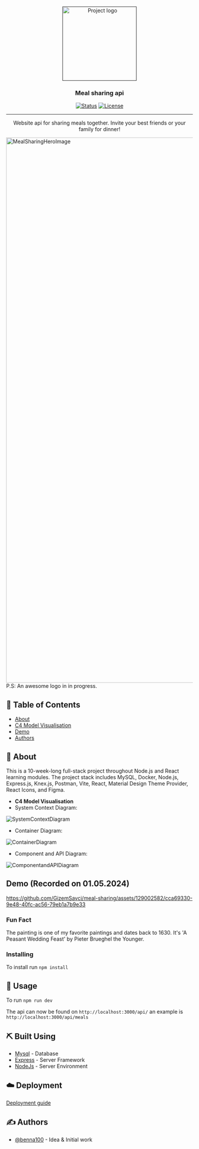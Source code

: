 <p align="center">
  <a href="" rel="noopener">
 <img width=200px height=200px src="https://www.hackyourfuture.dk/static/logo-dark.svg" alt="Project logo"></a>
</p>

<h3 align="center">Meal sharing api</h3>

<div align="center">

[![Status](https://img.shields.io/badge/status-active-success.svg)]()
[![License](https://img.shields.io/badge/license-MIT-blue.svg)](/LICENSE)

</div>

---

<p align="center"> Website api for sharing meals together. Invite your best friends or your family for dinner!
    <br> 
</p>
<img width="1470" alt="MealSharingHeroImage" src="https://github.com/GizemSavci/meal-sharing/assets/129002582/7dacd07f-66ab-4cd1-922b-31b651afce88">
P.S: An awesome logo in in progress.


## 📝 Table of Contents

- [About](#about)
- [C4 Model Visualisation](#c4_model_visualisation)
- [Demo](#demo)
- [Authors](#authors)

## 🧐 About <a name = "about"></a>

This is a 10-week-long full-stack project throughout Node.js and React learning modules. The project stack includes MySQL, Docker, Node.js, Express.js, Knex.js, Postman, Vite, React, Material Design Theme Provider, React Icons, and Figma.


- **C4 Model Visualisation** <a name="c4_model_visualisation"></a>
- System Context Diagram:

![SystemContextDiagram](https://github.com/GizemSavci/meal-sharing/assets/129002582/358cc3f5-b30c-469f-bf0c-ec329579ba45)

- Container Diagram:

![ContainerDiagram](https://github.com/GizemSavci/meal-sharing/assets/129002582/797f59f4-002b-4c63-a1e2-d566a17c4c09)


- Component and API Diagram:

![ComponentandAPIDiagram](https://github.com/GizemSavci/meal-sharing/assets/129002582/cbbda0b7-7678-4f91-97ac-00f827a61454)



## Demo (Recorded on 01.05.2024) <a name = "demo"></a>


https://github.com/GizemSavci/meal-sharing/assets/129002582/cca69330-9e48-40fc-ac56-79eb1a7b9e33




### Fun Fact
The painting is one of my favorite paintings and dates back to 1630. It's 'A Peasant Wedding Feast' by Pieter Brueghel the Younger.


### Installing

To install run `npm install`

## 🎈 Usage <a name="usage"></a>

To run `npm run dev`

The api can now be found on `http://localhost:3000/api/` an example is `http://localhost:3000/api/meals`

## ⛏️ Built Using <a name = "built_using"></a>

- [Mysql](https://www.npmjs.com/package/mysql) - Database
- [Express](https://expressjs.com/) - Server Framework
- [NodeJs](https://nodejs.org/en/) - Server Environment

## ☁️ Deployment <a name = "deployment"></a>

[Deployment guide](https://github.com/HackYourFuture-CPH/deployment-guide)

## ✍️ Authors <a name = "authors"></a>

- [@benna100](https://github.com/benna100) - Idea & Initial work
